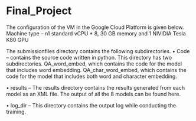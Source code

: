 # Final_Project
The configuration of the VM in the Google Cloud Platform is given below.
Machine type – n1 standard vCPU * 8, 30 GB memory and 1 NIVIDIA Tesla K80 GPU

The submissionfiles directory contains the following subdirectories.
•	Code – contains the source code written in python. This directory has two subdirectories. QA_word_embed, which contains the code for the model that includes word embedding. QA_char_word_embed, which contains the code for the model that includes both word and character embedding. 

•	results – The results directory contains the results generated from each model as an XML file. The output of all the 8 models can be found here. 

•	log_dir – This directory contains the output log while conducting the training.
